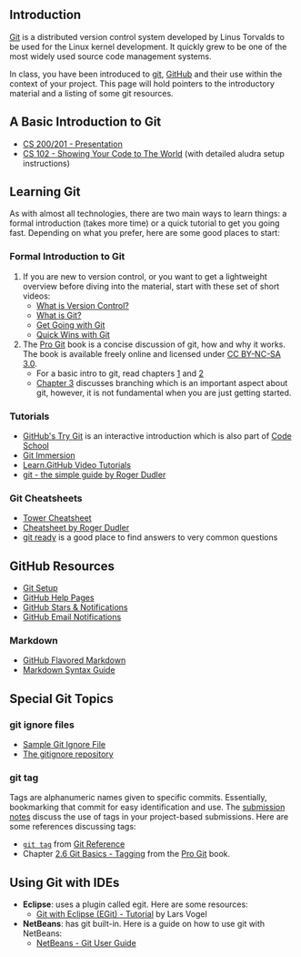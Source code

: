 ## Introduction
[Git](http://git-scm.com/) is a distributed version control system developed by Linus Torvalds to be used for the Linux kernel development. It quickly grew to be one of the most widely used source code management systems.

In class, you have been introduced to [git](http://git-scm.com/), [GitHub](https://github.com/) and their use within the context of your project. This page will hold pointers to the introductory material and a listing of some git resources.

## A Basic Introduction to Git
+ [CS 200/201 - Presentation](http://www-scf.usc.edu/~alghanmi/csci200/git.pdf)
+ [CS 102 - Showing Your Code to The World](http://bit.ly/git_intro_by_alghanmi) (with detailed aludra setup instructions)

## Learning Git
As with almost all technologies, there are two main ways to learn things: a formal introduction (takes more time) or a quick tutorial to get you going fast. Depending on what you prefer, here are some good places to start:

### Formal Introduction to Git
1. If you are new to version control, or you want to get a lightweight overview before diving into the material, start with these set of short videos:
   + [What is Version Control?](http://git-scm.com/video/what-is-version-control)
   + [What is Git?](http://git-scm.com/video/what-is-git)
   + [Get Going with Git](http://git-scm.com/video/get-going)
   + [Quick Wins with Git](http://git-scm.com/video/quick-wins)
1. The [Pro Git](http://git-scm.com/book) book is a concise discussion of git, how and why it works. The book is available freely online and licensed under [CC BY-NC-SA 3.0](http://creativecommons.org/licenses/by-nc-sa/3.0/).
    + For a basic intro to git, read chapters [1](http://git-scm.com/book/en/Getting-Started) and [2](http://git-scm.com/book/en/Git-Basics)
    + [Chapter 3](http://git-scm.com/book/en/Git-Branching) discusses branching which is an important aspect about git, however, it is not fundamental when you are just getting started.

### Tutorials
+ [GitHub's Try Git](http://try.github.com) is an interactive introduction which is also part of [Code School](http://www.codeschool.com/courses/try-git)
+ [Git Immersion](http://gitimmersion.com/)
+ [Learn.GitHub Video Tutorials](http://learn.github.com/p/intro.html)
+ [git - the simple guide by Roger Dudler](http://rogerdudler.github.com/git-guide/)

### Git Cheatsheets
+ [Tower Cheatsheet](http://www.git-tower.com/files/cheatsheet/Git_Cheat_Sheet_grey.pdf)
+ [Cheatsheet by Roger Dudler](http://rogerdudler.github.com/git-guide/files/git_cheat_sheet.pdf)
+ [git ready](http://gitready.com/) is a good place to find answers to very common questions

## GitHub Resources
+ [Git Setup](https://help.github.com/articles/set-up-git)
+ [GitHub Help Pages](https://help.github.com/)
+ [GitHub Stars & Notifications](https://github.com/blog/1204-notifications-stars)
+ [GitHub Email Notifications](https://github.com/blog/1214-notification-email-improvements)

### Markdown
+ [GitHub Flavored Markdown](http://github.github.com/github-flavored-markdown/)
+ [Markdown Syntax Guide](http://daringfireball.net/projects/markdown/syntax)


## Special Git Topics
### git ignore files
+ [Sample Git Ignore File](https://github.com/usc-csci200-fall2012/factory_project/blob/master/sample.gitignore)
+ [The gitignore repository](https://github.com/github/gitignore)

### git tag
Tags are alphanumeric names given to specific commits. Essentially, bookmarking that commit for easy identification and use. The [submission notes](wiki/Submission-Notes) discuss the use of tags in your project-based submissions. Here are some references discussing tags:

+ [`git tag`](http://gitref.org/branching/#tag) from [Git Reference](http://gitref.org/)
+ Chapter [2.6 Git Basics - Tagging](http://git-scm.com/book/en/Git-Basics-Tagging) from the [Pro Git](http://git-scm.com/book) book.

## Using Git with IDEs
+ **Eclipse**: uses a plugin called egit. Here are some resources:
    + [Git with Eclipse (EGit) - Tutorial](http://www.vogella.com/articles/EGit/article.html) by Lars Vogel
+ **NetBeans**: has git built-in. Here is a guide on how to use git with NetBeans:
    + [NetBeans - Git User Guide](http://netbeans.org/kb/docs/ide/git.html)